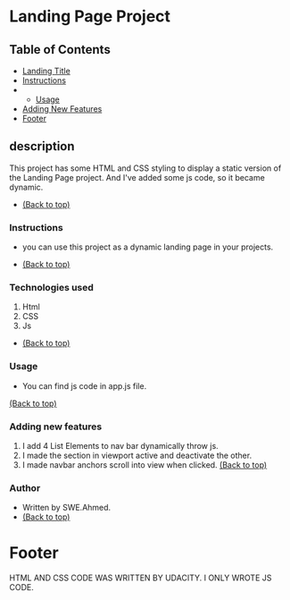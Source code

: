 # Landing Page Project

## Table of Contents
- [Landing Title](#Landing-Page-Project)
- [Instructions](#instructions)
- - [Usage](#Usage)
- [Adding New Features](#Adding-new-features)
- [Footer](#Footer)

##  description

This  project has some HTML and CSS styling to display a static version of the Landing Page project. And I've added some js code, so it became dynamic.
- [(Back to top)](#Table-of-Contents)

### Instructions

 * you can use this project as a dynamic landing page in your projects.
- [(Back to top)](#Table-of-Contents)
### Technologies used
1. Html
2. CSS
3. Js
- [(Back to top)](#Table-of-Contents)
### Usage
- You can find js code in app.js file.

[(Back to top)](#Table-of-Contents)

### Adding new features
1. I add 4 List Elements to nav bar dynamically throw js.
2. I made the section in viewport active and deactivate the other.
3. I made navbar anchors scroll into view when clicked.
   [(Back to top)](#Table-of-Contents)

### Author
- Written by SWE.Ahmed.
- [(Back to top)](#Table-of-Contents)
# Footer
HTML AND CSS CODE WAS WRITTEN BY UDACITY.
I ONLY WROTE JS CODE.
